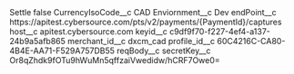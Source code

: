 <?xml version="1.0" encoding="UTF-8"?>
<CustomMetadata xmlns="http://soap.sforce.com/2006/04/metadata" xmlns:xsi="http://www.w3.org/2001/XMLSchema-instance" xmlns:xsd="http://www.w3.org/2001/XMLSchema">
    <label>Settle</label>
    <protected>false</protected>
    <values>
        <field>CurrencyIsoCode__c</field>
        <value xsi:type="xsd:string">CAD</value>
    </values>
    <values>
        <field>Enviornment__c</field>
        <value xsi:type="xsd:string">Dev</value>
    </values>
    <values>
        <field>endPoint__c</field>
        <value xsi:type="xsd:string">https://apitest.cybersource.com/pts/v2/payments/{PaymentId}/captures</value>
    </values>
    <values>
        <field>host__c</field>
        <value xsi:type="xsd:string">apitest.cybersource.com</value>
    </values>
    <values>
        <field>keyid__c</field>
        <value xsi:type="xsd:string">c9df9f70-f227-4ef4-a137-24b9a5afb865</value>
    </values>
    <values>
        <field>merchant_id__c</field>
        <value xsi:type="xsd:string">dxcm_cad</value>
    </values>
    <values>
        <field>profile_id__c</field>
        <value xsi:type="xsd:string">60C4216C-CA80-4B4E-AA71-F529A757DB55</value>
    </values>
    <values>
        <field>reqBody__c</field>
        <value xsi:nil="true"/>
    </values>
    <values>
        <field>secretKey__c</field>
        <value xsi:type="xsd:string">Or8qZhdk9fOTu9hWuMn5qffzaiVwedidw/hCRF7Owe0=</value>
    </values>
</CustomMetadata>
